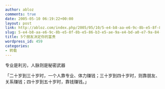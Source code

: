 ```yaml
---
author: abloz
comments: true
date: 2005-05-10 06:19:22+00:00
layout: post
link: http://abloz.com/index.php/2005/05/10/5-e4-b8-aa-e6-9c-8b-e5-8f-8b-e5-86-b3-e5-ae-9a-e4-bd-a0-e7-9a-84-e5-af-8c-e8-b4-b5/
slug: 5-e4-b8-aa-e6-9c-8b-e5-8f-8b-e5-86-b3-e5-ae-9a-e4-bd-a0-e7-9a-84-e5-af-8c-e8-b4-b5
title: 5个朋友决定你的富贵
wordpress_id: 459
categories:
- 转载
---
```


专业是利刃，人脉则是秘密武器




「二十岁到三十岁时，一个人靠专业、体力赚钱；三十岁到四十岁时，则靠朋友、关系赚钱；四十岁到五十岁时，靠钱赚钱。」
